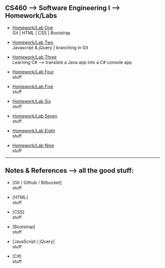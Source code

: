 ## CS460 --> Software Engineering I --> Homework/Labs
* [Homework/Lab One](https://Stormy9.github.io/CS460/hwk_01/ "Homework/Lab One")   
   Git | HTML | CSS | Bootstrap   

* [Homework/Lab Two](https://Stormy9.github.io/CS460/hwk_02/ "Homework/Lab Two")   
   Javascript & jQuery | branching in Git   
   
* [Homework/Lab Three](https://Stormy9.github.io/CS460/hwk_03/ "Homework/Lab Three")   
   Learning C# --> translate a Java app into a C# console app   

* [Homework/Lab Four](https://Stormy9.github.io/CS460/hwk_04/ "Homework/Lab Four")   
   stuff   

* [Homework/Lab Five](https://Stormy9.github.io/CS460/hwk_05/ "Homework/Lab Five")   
   stuff   

* [Homework/Lab Six](https://Stormy9.github.io/CS460/hwk_06/ "Homework/Lab Six")   
   stuff   

* [Homework/Lab Seven](https://Stormy9.github.io/CS460/hwk_07/ "Homework/Lab Seven")   
   stuff   

* [Homework/Lab Eight](https://Stormy9.github.io/CS460/hwk_08/ "Homework/Lab Eight")   
   stuff   

* [Homework/Lab Nine](https://Stormy9.github.io/CS460/hwk_09/ "Homework/Lab Nine")   
   stuff   

---

## Notes & References --> all the good stuff:
* [Git / Github / Bitbucket]   
   stuff   
   
* [HTML]   
   stuff

* [CSS]   
  stuff   

* [Bootstrap]   
   stuff   

* [JavaScript / jQuery]   
   stuff   

* [C#]   
   stuff   

